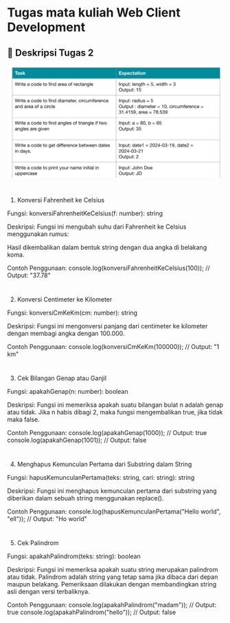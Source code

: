 # Tugas mata kuliah Web Client Development

## 📌 Deskripsi Tugas 2

![gambar](images/tugas.png)

#

1. Konversi Fahrenheit ke Celsius

Fungsi: konversiFahrenheitKeCelsius(f: number): string

Deskripsi: Fungsi ini mengubah suhu dari Fahrenheit ke Celsius menggunakan rumus:

Hasil dikembalikan dalam bentuk string dengan dua angka di belakang koma.

Contoh Penggunaan: 
console.log(konversiFahrenheitKeCelsius(100)); // Output: "37.78"

#

2. Konversi Centimeter ke Kilometer

Fungsi: konversiCmKeKm(cm: number): string

Deskripsi:
Fungsi ini mengonversi panjang dari centimeter ke kilometer dengan membagi angka dengan 100.000.

Contoh Penggunaan:
console.log(konversiCmKeKm(100000)); // Output: "1 km"

#

3. Cek Bilangan Genap atau Ganjil

Fungsi: apakahGenap(n: number): boolean

Deskripsi:
Fungsi ini memeriksa apakah suatu bilangan bulat n adalah genap atau tidak. Jika n habis dibagi 2, maka fungsi mengembalikan true, jika tidak maka false.

Contoh Penggunaan:
console.log(apakahGenap(1000)); // Output: true
console.log(apakahGenap(1001)); // Output: false

#

4. Menghapus Kemunculan Pertama dari Substring dalam String

Fungsi: hapusKemunculanPertama(teks: string, cari: string): string

Deskripsi:
Fungsi ini menghapus kemunculan pertama dari substring yang diberikan dalam sebuah string menggunakan replace().

Contoh Penggunaan:
console.log(hapusKemunculanPertama("Hello world", "ell")); // Output: "Ho world"

#

5. Cek Palindrom

Fungsi: apakahPalindrom(teks: string): boolean

Deskripsi:
Fungsi ini memeriksa apakah suatu string merupakan palindrom atau tidak. Palindrom adalah string yang tetap sama jika dibaca dari depan maupun belakang. Pemeriksaan dilakukan dengan membandingkan string asli dengan versi terbaliknya.

Contoh Penggunaan:
console.log(apakahPalindrom("madam")); // Output: true
console.log(apakahPalindrom("hello")); // Output: false